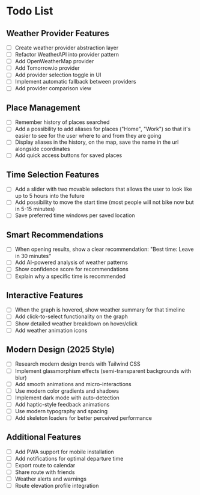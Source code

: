 # Todo List

## Weather Provider Features
- [ ] Create weather provider abstraction layer
- [ ] Refactor WeatherAPI into provider pattern
- [ ] Add OpenWeatherMap provider
- [ ] Add Tomorrow.io provider  
- [ ] Add provider selection toggle in UI
- [ ] Implement automatic fallback between providers
- [ ] Add provider comparison view

## Place Management
- [ ] Remember history of places searched
- [ ] Add a possibility to add aliases for places ("Home", "Work") so that it's easier to see for the user where to and from they are going
- [ ] Display aliases in the history, on the map, save the name in the url alongside coordinates
- [ ] Add quick access buttons for saved places

## Time Selection Features
- [ ] Add a slider with two movable selectors that allows the user to look like up to 5 hours into the future
- [ ] Add possibility to move the start time (most people will not bike now but in 5-15 minutes)
- [ ] Save preferred time windows per saved location

## Smart Recommendations
- [ ] When opening results, show a clear recommendation: "Best time: Leave in 30 minutes"
- [ ] Add AI-powered analysis of weather patterns
- [ ] Show confidence score for recommendations
- [ ] Explain why a specific time is recommended

## Interactive Features
- [ ] When the graph is hovered, show weather summary for that timeline
- [ ] Add click-to-select functionality on the graph
- [ ] Show detailed weather breakdown on hover/click
- [ ] Add weather animation icons

## Modern Design (2025 Style)
- [ ] Research modern design trends with Tailwind CSS
- [ ] Implement glassmorphism effects (semi-transparent backgrounds with blur)
- [ ] Add smooth animations and micro-interactions
- [ ] Use modern color gradients and shadows
- [ ] Implement dark mode with auto-detection
- [ ] Add haptic-style feedback animations
- [ ] Use modern typography and spacing
- [ ] Add skeleton loaders for better perceived performance

## Additional Features
- [ ] Add PWA support for mobile installation
- [ ] Add notifications for optimal departure time
- [ ] Export route to calendar
- [ ] Share route with friends
- [ ] Weather alerts and warnings
- [ ] Route elevation profile integration